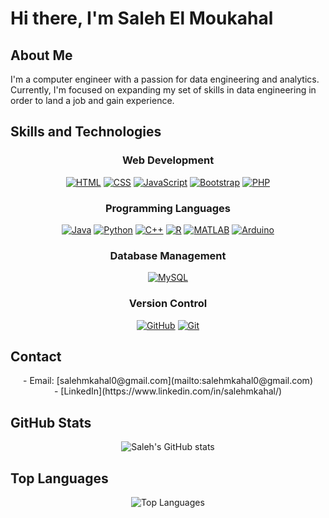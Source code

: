 # Hi there, I'm Saleh El Moukahal 

## About Me 
<p align="left">I'm a computer engineer with a passion for data engineering and analytics. Currently, I'm focused on expanding my set of skills in data engineering in order to land a job and gain experience.</p>

## Skills and Technologies
<div align="center">

### Web Development
<a href="https://skillicons.dev"><img src="https://skillicons.dev/icons?i=html&theme=light" alt="HTML"></a>  <a href="https://skillicons.dev"><img src="https://skillicons.dev/icons?i=css" alt="CSS"></a>  <a href="https://skillicons.dev"><img src="https://skillicons.dev/icons?i=js" alt="JavaScript"></a>  <a href="https://skillicons.dev"><img src="https://skillicons.dev/icons?i=bootstrap" alt="Bootstrap"></a>  <a href="https://skillicons.dev"><img src="https://skillicons.dev/icons?i=php" alt="PHP"></a>

### Programming Languages
<a href="https://skillicons.dev"><img src="https://skillicons.dev/icons?i=java&theme=light" alt="Java"></a>  <a href="https://skillicons.dev"><img src="https://skillicons.dev/icons?i=py&theme=light" alt="Python"></a>  <a href="https://skillicons.dev"><img src="https://skillicons.dev/icons?i=cpp&theme=light" alt="C++"></a>  <a href="https://skillicons.dev"><img src="https://skillicons.dev/icons?i=r&theme=light" alt="R"></a>  <a href="https://skillicons.dev"><img src="https://skillicons.dev/icons?i=matlab&theme=light" alt="MATLAB"></a>  <a href="https://skillicons.dev"><img src="https://skillicons.dev/icons?i=arduino&theme=light" alt="Arduino"></a>

### Database Management
<a href="https://skillicons.dev"><img src="https://skillicons.dev/icons?i=mysql" alt="MySQL"></a>

### Version Control
<a href="https://skillicons.dev"><img src="https://skillicons.dev/icons?i=github" alt="GitHub"></a>  <a href="https://skillicons.dev"><img src="https://skillicons.dev/icons?i=git" alt="Git"></a>
</div>

## Contact
<p align="center">
- Email: [salehmkahal0@gmail.com](mailto:salehmkahal0@gmail.com) <br>
- [LinkedIn](https://www.linkedin.com/in/salehmkahal/)
</p>

## GitHub Stats
<p align="center">
  <img src="https://github-readme-stats.vercel.app/api?username=SalehMk0&show_icons=true&theme=radical" alt="Saleh's GitHub stats">
</p>

## Top Languages
<p align="center">
  <img src="https://github-readme-stats.vercel.app/api/top-langs/?username=SalehMk0&layout=compact&theme=radical" alt="Top Languages">
</p>
